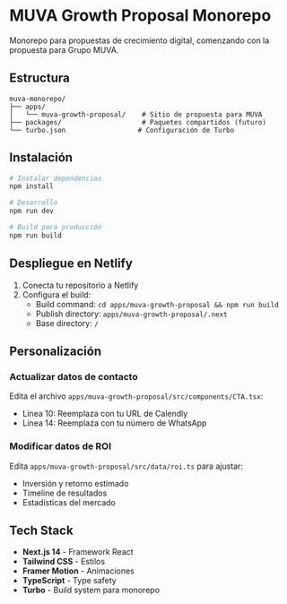 # MUVA Growth Proposal Monorepo

Monorepo para propuestas de crecimiento digital, comenzando con la propuesta para Grupo MUVA.

## Estructura

```
muva-monorepo/
├── apps/
│   └── muva-growth-proposal/    # Sitio de propuesta para MUVA
├── packages/                    # Paquetes compartidos (futuro)
└── turbo.json                  # Configuración de Turbo
```

## Instalación

```bash
# Instalar dependencias
npm install

# Desarrollo
npm run dev

# Build para producción
npm run build
```

## Despliegue en Netlify

1. Conecta tu repositorio a Netlify
2. Configura el build:
   - Build command: `cd apps/muva-growth-proposal && npm run build`
   - Publish directory: `apps/muva-growth-proposal/.next`
   - Base directory: `/`

## Personalización

### Actualizar datos de contacto

Edita el archivo `apps/muva-growth-proposal/src/components/CTA.tsx`:
- Línea 10: Reemplaza con tu URL de Calendly
- Línea 14: Reemplaza con tu número de WhatsApp

### Modificar datos de ROI

Edita `apps/muva-growth-proposal/src/data/roi.ts` para ajustar:
- Inversión y retorno estimado
- Timeline de resultados
- Estadísticas del mercado

## Tech Stack

- **Next.js 14** - Framework React
- **Tailwind CSS** - Estilos
- **Framer Motion** - Animaciones
- **TypeScript** - Type safety
- **Turbo** - Build system para monorepo